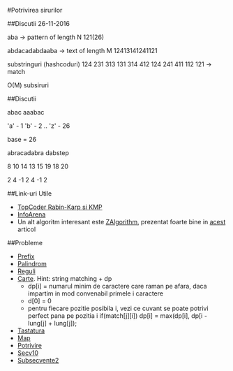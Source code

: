 #Potrivirea sirurilor

##Discutii 26-11-2016

aba -> pattern of length N
121(26)

abdacadabdaaba -> text of length M
12413141241121

substringuri (hashcoduri)
124
231
313
131
314
412
124
241
411
112
121 -> match


O(M) subsiruri


##Discutii

abac
aaabac

'a' - 1
'b' - 2
..
'z' - 26

base = 26


abracadabra
dabstep

8
10
14
13
15
19
18
20

2
4
-1
2
4
-1
2

##Link-uri Utile
- [TopCoder Rabin-Karp si KMP](https://www.topcoder.com/community/data-science/data-science-tutorials/introduction-to-string-searching-algorithms/)
- [InfoArena](http://www.infoarena.ro/problema/strmatch)
- Un alt algoritm interesant este [ZAlgorithm](http://www.infoarena.ro/zalgorithm), prezentat foarte bine in [acest](http://www.infoarena.ro/zalgorithm) articol

##Probleme
- [Prefix](http://www.infoarena.ro/problema/prefix)
- [Palindrom](http://www.infoarena.ro/problema/palindrom)
- [Reguli](http://www.infoarena.ro/problema/reguli)
- [Carte](http://www.infoarena.ro/problema/carte). Hint: string matching + dp
    - dp[i] = numarul minim de caractere care raman pe afara, daca impartim in mod convenabil primele i caractere
    - d[0] = 0
    - pentru fiecare pozitie posibila i, vezi ce cuvant se poate potrivi perfect pana pe pozitia i
        if(match[j][i])
            dp[i] = max(dp[i], dp[i - lung[j] + lung[j]);
- [Tastatura](http://www.infoarena.ro/problema/tastatura)
- [Map](http://www.infoarena.ro/problema/map)
- [Potrivire](http://www.infoarena.ro/problema/potrivire)
- [Secv10](http://www.infoarena.ro/problema/secv10)
- [Subsecvente2](http://www.infoarena.ro/problema/subsecvente2)

